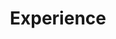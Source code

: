 ---
title: Experience
draft: false
experiences:
  - title: Student
    organization:
      name: Faculty of Information Technology Engineering, Damascus University
      url: https://en.wikipedia.org/wiki/Damascus_University
    dates: '2019 - present'
    location: Damascus, Syria
    writeup: >
      - Studying for a Bachelor's Degree in Information Technology Engineering (expected to finish in 2024).

      - Participated with 2 other colleagues in [DCPC 2020 and acquired the 15th place](https://drive.google.com/file/d/1pRthAE883FmtHLyt2u2m2pwToYUz5Mp-/view).

      - Participated alone in [SCPC 2020 _unofficially_ and acquired the 50th place](https://drive.google.com/file/d/1pxakSs2A7sd-CAQwG46ygNf-dYI7OBA8/view).

  - title: Open-source Developer
    organization:
      name: LIKO-12
      url: https://github.com/LIKO-12
    dates: '2016 - 2018'
    location: (the internet)
    writeup: >
      Created and maintained [LIKO-12](https://github.com/LIKO-12/LIKO-12/) for 3 years.
      An open-source "fantasy computer", or a retro-looking programming environment suitable for learning.

      Inspired by [PICO-8](https://www.lexaloffle.com/pico-8.php), [Commodore 64](https://en.wikipedia.org/wiki/Commodore_64) and little bit of [DOS](https://en.wikipedia.org/wiki/DOS).

      - Accumlated ~890 stars over the years.

      - Supported Windows, Linux, _macOS_ and Android.
      
      - ~2,688 commits, ~42,660 lines of code.

      - [~9,952 downloads](https://tooomm.github.io/github-release-stats/?username=LIKO-12&repository=LIKO-12) on GitHub, ~11.4k on itch.io.

weight: 3
widget:
  handler: experience

  # Options: sm, md, lg and xl. Default is md.
  width: lg

  sidebar:
    # Options: left and right. Leave blank to hide.
    position: left
    # Options: sm, md, lg and xl. Default is md.
    scale:
  
  background:
    # Options: primary, secondary, tertiary or any valid color value. Default is primary.
    color:
    image:
    # Options: auto, cover and contain. Default is auto.
    size:
    # Options: center, top, right, bottom, left.
    position:
    # Options: fixed, local, scroll.
    attachment: 
---